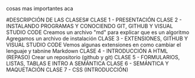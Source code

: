 cosas mas importantes aca

#DESCRIPCIÓN DE LAS CLASES#
CLASE 1 - PRESENTACIÓN
CLASE 2 - INSTALANDO PROGRAMAS Y CONOCIENDO GIT, GITHUB Y VISUAL STUDIO CODE
Creamos un archivo "md" para explicar que es un algoritmo
Agregamos un archivo de instalación
CLASE 3 - EXTENSIONES, GITHUB Y VISUAL STUDIO CODE
Vemos algunas extensiones en como cambiar el lenguaje y tabnine
Markdown
CLASE 4 - INTRODUCCIÓN A HTML
(REPASO) Crear un repositorio (github y git)
CLASE 5 - FORMULARIOS, LISTAS, TABLAS E INTRO A SEMÁNTICA
CLASE 6 - SEMÁNTICA Y MAQUETACIÓN
CLASE 7 - CSS (INTRODUCCIÓN)